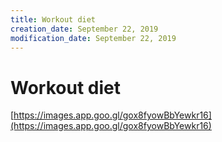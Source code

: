 ```yaml
---
title: Workout diet
creation_date: September 22, 2019
modification_date: September 22, 2019
---
```



# Workout diet
[https://images.app.goo.gl/gox8fyowBbYewkr16](https://images.app.goo.gl/gox8fyowBbYewkr16)

